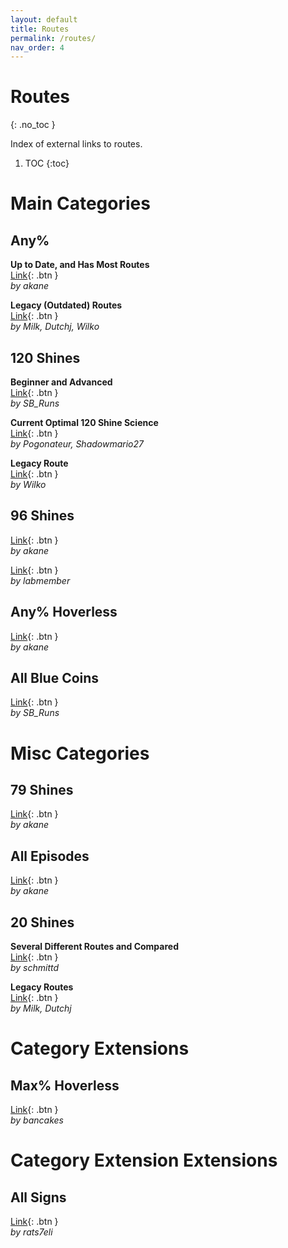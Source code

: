 ```yaml
---
layout: default
title: Routes
permalink: /routes/
nav_order: 4
---
```


# **Routes**
{: .no_toc }

Index of external links to routes.  
1. TOC
{:toc}

# Main Categories 

## Any%  
**Up to Date, and Has Most Routes**  
[Link](https://docs.google.com/spreadsheets/d/1_YA7xzNsG1JgCPHRJEKPGEIQGD_0Dp6e5HD_lvV5uvE/edit?gid=0#gid=0){: .btn }  
*by akane*  

**Legacy (Outdated) Routes**  
[Link](https://docs.google.com/spreadsheets/d/19wxG81nHkHlGVPRJZJKp8VcxSeGbRZnKmR9lN7jJSwM/edit#gid=1743316251){: .btn }  
*by Milk, Dutchj, Wilko*  

## 120 Shines  
**Beginner and Advanced**  
[Link](https://docs.google.com/spreadsheets/d/1RYgVH24OCRzEurlxePwU7Ltt-mtNuSK5yHYcrjiRAKI/edit?gid=148575540#gid=148575540){: .btn }  
*by SB_Runs*

**Current Optimal 120 Shine Science**  
[Link](https://docs.google.com/spreadsheets/d/1Vn-sqezuHox5zx9SgHWstKIR7_3CJ2hrVmzPl95Sa0U/edit?gid=1339267160#gid=1339267160){: .btn }  
*by Pogonateur, Shadowmario27*

**Legacy Route**  
[Link](https://docs.google.com/spreadsheets/d/1I2gojd6k2-fiDhW92VFG7C6_-CpGjrDS3H2ai8knDEg/edit#gid=0){: .btn }  
*by Wilko*

## 96 Shines  
[Link](https://docs.google.com/spreadsheets/d/1_YA7xzNsG1JgCPHRJEKPGEIQGD_0Dp6e5HD_lvV5uvE/edit?gid=1404316461#gid=1404316461){: .btn }  
*by akane*

[Link](https://pastebin.com/GCVd69N8){: .btn }  
*by labmember*  

## Any% Hoverless  
[Link](https://docs.google.com/spreadsheets/d/1_YA7xzNsG1JgCPHRJEKPGEIQGD_0Dp6e5HD_lvV5uvE/edit?gid=703176559#gid=703176559){: .btn }  
*by akane*  

## All Blue Coins  
[Link](https://docs.google.com/spreadsheets/d/1y_VvwcecK4O2TzQZbo9z4uDX6y61jUJKUdx82QRyxcA/edit?gid=0#gid=0){: .btn }  
*by SB_Runs*

# Misc Categories

## 79 Shines 
[Link](https://docs.google.com/spreadsheets/d/1_YA7xzNsG1JgCPHRJEKPGEIQGD_0Dp6e5HD_lvV5uvE/edit?gid=1274031008#gid=1274031008){: .btn }  
*by akane*  

## All Episodes  
[Link](https://docs.google.com/spreadsheets/d/1_YA7xzNsG1JgCPHRJEKPGEIQGD_0Dp6e5HD_lvV5uvE/edit?gid=1274031008#gid=1274031008){: .btn }  
*by akane*

## 20 Shines  
**Several Different Routes and Compared**  
[Link](https://docs.google.com/spreadsheets/d/17A-sxmSBVKzGtyZBUG33MBM68OLYCcUVEvRRecV0vGo/edit?gid=0#gid=0){: .btn }  
*by schmittd*  

**Legacy Routes**  
[Link](https://docs.google.com/spreadsheets/d/19wxG81nHkHlGVPRJZJKp8VcxSeGbRZnKmR9lN7jJSwM/edit#gid=892750369){: .btn }  
*by Milk, Dutchj*

# Category Extensions

## Max% Hoverless  
[Link](https://docs.google.com/spreadsheets/d/1xbp-U7aAu9WN2HquHgFWNPBahA2thGEg9_LzJGxSP2s/edit?gid=0#gid=0){: .btn }  
*by bancakes*

# Category Extension Extensions  

## All Signs  
[Link](https://www.notion.so/The-Signs-in-Super-Mario-Sunshine-65e463313d4b4bcaa701ad2864731ae0?pvs=4){: .btn }  
*by rats7eli*  
